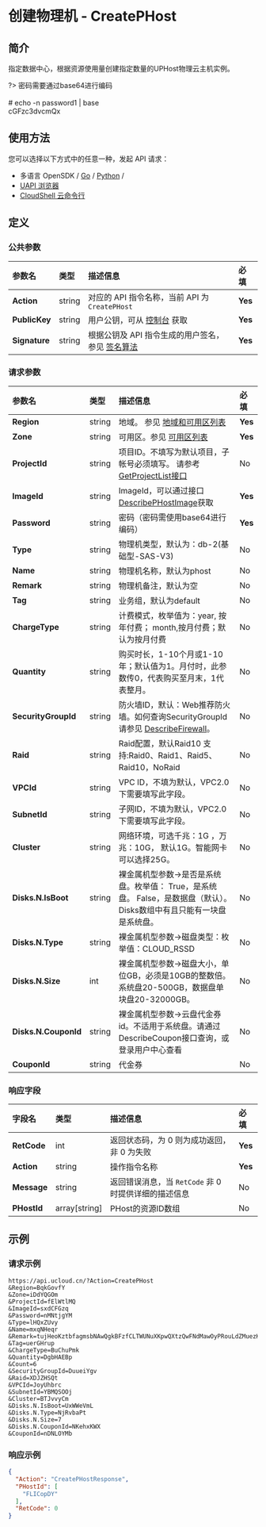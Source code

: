 # 创建物理机 - CreatePHost

## 简介

指定数据中心，根据资源使用量创建指定数量的UPHost物理云主机实例。

?> 密码需要通过base64进行编码<br /><br /># echo -n password1 \| base<br />cGFzc3dvcmQx




## 使用方法

您可以选择以下方式中的任意一种，发起 API 请求：
- 多语言 OpenSDK / [Go](https://github.com/ucloud/ucloud-sdk-go) / [Python](https://github.com/ucloud/ucloud-sdk-python3) /
- [UAPI 浏览器](https://console.ucloud.cn/uapi/detail?id=CreatePHost)
- [CloudShell 云命令行](https://shell.ucloud.cn/)


## 定义

### 公共参数

| 参数名 | 类型 | 描述信息 | 必填 |
|:---|:---|:---|:---|
| **Action**     | string  | 对应的 API 指令名称，当前 API 为 `CreatePHost`                        | **Yes** |
| **PublicKey**  | string  | 用户公钥，可从 [控制台](https://console.ucloud.cn/uapi/apikey) 获取                                             | **Yes** |
| **Signature**  | string  | 根据公钥及 API 指令生成的用户签名，参见 [签名算法](api/summary/signature.md)  | **Yes** |

### 请求参数

| 参数名 | 类型 | 描述信息 | 必填 |
|:---|:---|:---|:---|
| **Region** | string | 地域。 参见 [地域和可用区列表](api/summary/regionlist) |**Yes**|
| **Zone** | string | 可用区。参见 [可用区列表](api/summary/regionlist) |**Yes**|
| **ProjectId** | string | 项目ID。不填写为默认项目，子帐号必须填写。 请参考[GetProjectList接口](api/summary/get_project_list) |No|
| **ImageId** | string | ImageId，可以通过接口 [DescribePHostImage](api/uphost-api/describe_phost_image.html)获取 |**Yes**|
| **Password** | string | 密码（密码需使用base64进行编码） |**Yes**|
| **Type** | string | 物理机类型，默认为：db-2(基础型-SAS-V3) |No|
| **Name** | string | 物理机名称，默认为phost |No|
| **Remark** | string | 物理机备注，默认为空 |No|
| **Tag** | string | 业务组，默认为default |No|
| **ChargeType** | string | 计费模式，枚举值为：year, 按年付费； month,按月付费；默认为按月付费 |No|
| **Quantity** | string | 购买时长，1-10个月或1-10年；默认值为1。月付时，此参数传0，代表购买至月末，1代表整月。 |No|
| **SecurityGroupId** | string | 防火墙ID，默认：Web推荐防火墙。如何查询SecurityGroupId请参见 [DescribeFirewall](api/unet-api/describe_firewall.html)。 |No|
| **Raid** | string | Raid配置，默认Raid10  支持:Raid0、Raid1、Raid5、Raid10，NoRaid |No|
| **VPCId** | string | VPC ID，不填为默认，VPC2.0下需要填写此字段。 |No|
| **SubnetId** | string | 子网ID，不填为默认，VPC2.0下需要填写此字段。 |No|
| **Cluster** | string | 网络环境，可选千兆：1G ，万兆：10G， 默认1G。智能网卡可以选择25G。 |No|
| **Disks.N.IsBoot** | string | 裸金属机型参数->是否是系统盘。枚举值： True，是系统盘。 False，是数据盘（默认）。Disks数组中有且只能有一块盘是系统盘。 |No|
| **Disks.N.Type** | string | 裸金属机型参数->磁盘类型：枚举值：CLOUD_RSSD |No|
| **Disks.N.Size** | int | 裸金属机型参数->磁盘大小，单位GB，必须是10GB的整数倍。系统盘20-500GB，数据盘单块盘20-32000GB。 |No|
| **Disks.N.CouponId** | string | 裸金属机型参数->云盘代金券id。不适用于系统盘。请通过DescribeCoupon接口查询，或登录用户中心查看 |No|
| **CouponId** | string | 代金券 |No|

### 响应字段

| 字段名 | 类型 | 描述信息 | 必填 |
|:---|:---|:---|:---|
| **RetCode** | int | 返回状态码，为 0 则为成功返回，非 0 为失败 |**Yes**|
| **Action** | string | 操作指令名称 |**Yes**|
| **Message** | string | 返回错误消息，当 `RetCode` 非 0 时提供详细的描述信息 |No|
| **PHostId** | array[string] | PHost的资源ID数组 |No|




## 示例

### 请求示例
    
```
https://api.ucloud.cn/?Action=CreatePHost
&Region=BqkGovfY
&Zone=iDdYQGOm
&ProjectId=fElWtlMQ
&ImageId=sxdCFGzq
&Password=nMNtjgYM
&Type=lHQxZUvy
&Name=mxqNHeqr
&Remark=tujHeoKztbfagmsbNAwQgkBFzfCLTWUNuXKpwQXtzQwFNdMawOyPRouLdZMuezKkyHmHvujRLBCwZqNYFtmehSDdowWzpXUuMmWgjnkyerzgncXzMxhoQTEOTkuPSojp
&Tag=uerGHrup
&ChargeType=BuChuPmk
&Quantity=DgbHAEBp
&Count=6
&SecurityGroupId=DuueiYgv
&Raid=XDJZHSQt
&VPCId=JoyUhbrc
&SubnetId=YBMQSOOj
&Cluster=BTJvvyCm
&Disks.N.IsBoot=UxWWeVmL
&Disks.N.Type=NjRvbaPt
&Disks.N.Size=7
&Disks.N.CouponId=NKehxKWX
&CouponId=nDNLOYMb
```

### 响应示例
    
```json
{
  "Action": "CreatePHostResponse",
  "PHostId": [
    "FLICopDY"
  ],
  "RetCode": 0
}
```






